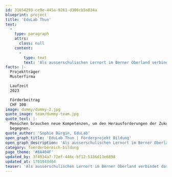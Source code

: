 ```yaml
---
id: 31654293-ce9e-445a-9261-d306cb5a034a
blueprint: project
title: 'EduLab Thun'
text:
  -
    type: paragraph
    attrs:
      class: null
    content:
      -
        type: text
        text: 'Als ausserschulischen Lernort im Berner Oberland verbindet das EduLab ein flexibel gestaltbares Raumkonzept mit kreativen Innovationsmethoden wie Design Thinking. Erfahrene Coaches begleiten Jugendliche und Bildungsakteur:innen in Workshop-Formaten auf ihren spannenden Lernreisen. Die daraus resultierenden Erkenntnisse können nachhaltig in den Schulalltag übertragen werden.'
facts: |-
  Projektträger
  Musterfirma

  Laufzeit
  2023

  Förderbeitrag
  CHF 100
image: dummy/dummy-2.jpg
quote_image: team/dummy-team.jpg
quote_text: |-
  Menschen brauchen neue Kompetenzen, um den Herausforderungen der Zukunft zu 
  begegnen.
quote_author: 'Sophie Bürgin, EduLab'
open_graph_title: 'EduLab Thun | Förderprojekt Bildung'
open_graph_description: 'Als ausserschulischen Lernort im Berner Oberland verbindet das EduLab ein flexibel gestaltbares Raumkonzept mit kreativen Innovationsmethoden wie Design Thinking. Erfahrene Coaches begleiten Jugendliche und Bildungsakteur:innen in Workshop-Formaten auf ihren spannenden Lernreisen. Die daraus resultierenden Erkenntnisse können nachhaltig in den Schulalltag übertragen werden.'
category: foerderbereich-bildung
page_theme: '#8A404F'
updated_by: 3f4934a7-72ef-446c-bf12-5336d13e6898
updated_at: 1701943464
teaser: 'Als ausserschulischen Lernort im Berner Oberland verbindet das EduLab ein flexibel gestaltbares Raumkonzept mit kreativen Innovationsmethoden wie Design Thinking.'
---
```

